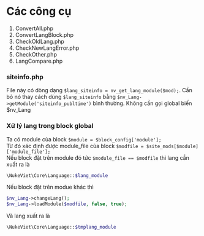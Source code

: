 # Các công cụ

1. ConvertAll.php
2. ConvertLangBlock.php
3. CheckOldLang.php
4. CheckNewLangError.php
5. CheckOther.php
6. LangCompare.php

### siteinfo.php

File này có dòng dạng `$lang_siteinfo = nv_get_lang_module($mod);`. Cần bỏ nó thay cách dùng `$lang_siteinfo` bằng `$nv_Lang->getModule('siteinfo_publtime')` bình thường. Không cần gọi global biến $nv_Lang

### Xử lý lang trong block global

Ta có module của block `$module = $block_config['module'];`  
Từ đó xác định được module_file của block `$modfile = $site_mods[$module]['module_file'];`   
Nếu block đặt trên module đó tức `$module_file == $modfile` thì lang cần xuất ra là 

```php
\NukeViet\Core\Language::$lang_module
```

Nếu block đặt trên modue khác thì

```php
$nv_Lang->changeLang();
$nv_Lang->loadModule($modfile, false, true);
```

Và lang xuất ra là

```php
\NukeViet\Core\Language::$tmplang_module
```
